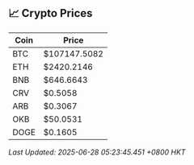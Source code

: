 ## 📈 Crypto Prices

| Coin | Price |
| ---- | ----- |
| BTC | $107147.5082 |
| ETH | $2420.2146 |
| BNB | $646.6643 |
| CRV | $0.5058 |
| ARB | $0.3067 |
| OKB | $50.0531 |
| DOGE | $0.1605 |

_Last Updated: 2025-06-28 05:23:45.451 +0800 HKT_